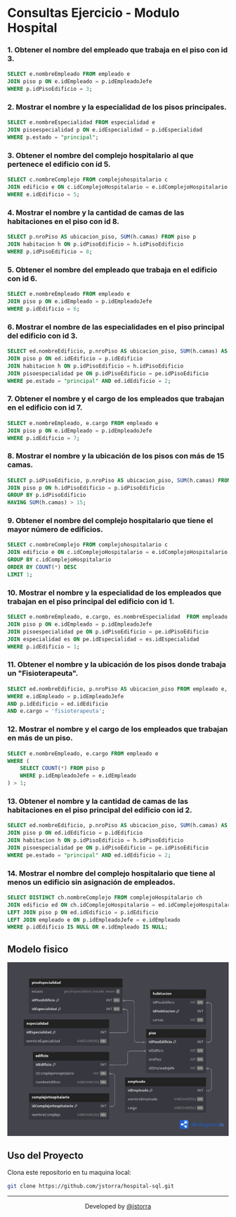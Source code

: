 # Consultas Ejercicio - Modulo Hospital

### 1. Obtener el nombre del empleado que trabaja en el piso con id 3.

```sql
SELECT e.nombreEmpleado FROM empleado e
JOIN piso p ON e.idEmpleado = p.idEmpleadoJefe
WHERE p.idPisoEdificio = 3;
```

### 2. Mostrar el nombre y la especialidad de los pisos principales.

```sql
SELECT e.nombreEspecialidad FROM especialidad e
JOIN pisoespecialidad p ON e.idEspecialidad = p.idEspecialidad
WHERE p.estado = "principal";
```

### 3. Obtener el nombre del complejo hospitalario al que pertenece el edificio con id 5.

```sql
SELECT c.nombreComplejo FROM complejohospitalario c
JOIN edificio e ON c.idComplejoHospitalario = e.idComplejoHospitalario
WHERE e.idEdificio = 5;
```

### 4. Mostrar el nombre y la cantidad de camas de las habitaciones en el piso con id 8.

```sql
SELECT p.nroPiso AS ubicacion_piso, SUM(h.camas) FROM piso p
JOIN habitacion h ON p.idPisoEdificio = h.idPisoEdificio
WHERE p.idPisoEdificio = 8;
```

### 5. Obtener el nombre del empleado que trabaja en el edificio con id 6.

```sql
SELECT e.nombreEmpleado FROM empleado e
JOIN piso p ON e.idEmpleado = p.idEmpleadoJefe
WHERE p.idEdificio = 6;
```

### 6. Mostrar el nombre de las especialidades en el piso principal del edificio con id 3.

```sql
SELECT ed.nombreEdificio, p.nroPiso AS ubicacion_piso, SUM(h.camas) AS camas FROM edificio ed
JOIN piso p ON ed.idEdificio = p.idEdificio
JOIN habitacion h ON p.idPisoEdificio = h.idPisoEdificio
JOIN pisoespecialidad pe ON p.idPisoEdificio = pe.idPisoEdificio
WHERE pe.estado = "principal" AND ed.idEdificio = 2;
```

### 7. Obtener el nombre y el cargo de los empleados que trabajan en el edificio con id 7.

```sql
SELECT e.nombreEmpleado, e.cargo FROM empleado e
JOIN piso p ON e.idEmpleado = p.idEmpleadoJefe
WHERE p.idEdificio = 7;
```

### 8. Mostrar el nombre y la ubicación de los pisos con más de 15 camas.

```sql
SELECT p.idPisoEdificio, p.nroPiso AS ubicacion_piso, SUM(h.camas) FROM habitacion h
JOIN piso p ON h.idPisoEdificio = p.idPisoEdificio
GROUP BY p.idPisoEdificio
HAVING SUM(h.camas) > 15;
```

### 9. Obtener el nombre del complejo hospitalario que tiene el mayor número de edificios.

```sql
SELECT c.nombreComplejo FROM complejohospitalario c
JOIN edificio e ON c.idComplejoHospitalario = e.idComplejoHospitalario
GROUP BY c.idComplejoHospitalario
ORDER BY COUNT(*) DESC
LIMIT 1;
```

### 10. Mostrar el nombre y la especialidad de los empleados que trabajan en el piso principal del edificio con id 1.

```sql
SELECT e.nombreEmpleado, e.cargo, es.nombreEspecialidad  FROM empleado e
JOIN piso p ON e.idEmpleado = p.idEmpleadoJefe
JOIN pisoespecialidad pe ON p.idPisoEdificio = pe.idPisoEdificio
JOIN especialidad es ON pe.idEspecialidad = es.idEspecialidad
WHERE p.idEdificio = 1;
```

### 11. Obtener el nombre y la ubicación de los pisos donde trabaja un "Fisioterapeuta".

```sql
SELECT ed.nombreEdificio, p.nroPiso AS ubicacion_piso FROM empleado e, piso p, edificio ed
WHERE e.idEmpleado = p.idEmpleadoJefe
AND p.idEdificio = ed.idEdificio
AND e.cargo = 'fisioterapeuta';
```

### 12. Mostrar el nombre y el cargo de los empleados que trabajan en más de un piso. 

```sql
SELECT e.nombreEmpleado, e.cargo FROM empleado e
WHERE (
	SELECT COUNT(*) FROM piso p
	WHERE p.idEmpleadoJefe = e.idEmpleado
) > 1;
```

### 13. Obtener el nombre y la cantidad de camas de las habitaciones en el piso principal del edificio con id 2.

```sql
SELECT ed.nombreEdificio, p.nroPiso AS ubicacion_piso, SUM(h.camas) AS camas FROM edificio ed
JOIN piso p ON ed.idEdificio = p.idEdificio
JOIN habitacion h ON p.idPisoEdificio = h.idPisoEdificio
JOIN pisoespecialidad pe ON p.idPisoEdificio = pe.idPisoEdificio
WHERE pe.estado = "principal" AND ed.idEdificio = 2;
```

### 14. Mostrar el nombre del complejo hospitalario que tiene al menos un edificio sin asignación de empleados.

```sql
SELECT DISTINCT ch.nombreComplejo FROM complejoHospitalario ch
JOIN edificio ed ON ch.idComplejoHospitalario = ed.idComplejoHospitalario
LEFT JOIN piso p ON ed.idEdificio = p.idEdificio
LEFT JOIN empleado e ON p.idEmpleadoJefe = e.idEmpleado
WHERE p.idEdificio IS NULL OR e.idEmpleado IS NULL;
```

## Modelo fisico

![](./modelo-fisico.png)

## Uso del Proyecto

Clona este repositorio en tu maquina local:

```BASH
git clone https://github.com/jstorra/hospital-sql.git
```

---

<p align="center">Developed by <a href="https://github.com/jstorra">@jstorra</a></p>